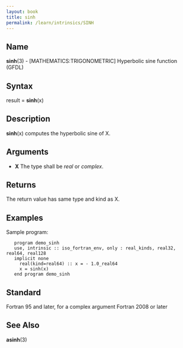 ```yaml
---
layout: book
title: sinh
permalink: /learn/intrinsics/SINH
---
```

## __Name__

__sinh__(3) - \[MATHEMATICS:TRIGONOMETRIC\] Hyperbolic sine function
(GFDL)

## __Syntax__

result = __sinh__(x)

## __Description__

__sinh__(x) computes the hyperbolic sine of X.

## __Arguments__

  - __X__
    The type shall be _real_ or _complex_.

## __Returns__

The return value has same type and kind as X.

## __Examples__

Sample program:

```
   program demo_sinh
   use, intrinsic :: iso_fortran_env, only : real_kinds, real32, real64, real128
   implicit none
     real(kind=real64) :: x = - 1.0_real64
     x = sinh(x)
   end program demo_sinh
```

## __Standard__

Fortran 95 and later, for a complex argument Fortran 2008 or later

## __See Also__

__asinh__(3)
